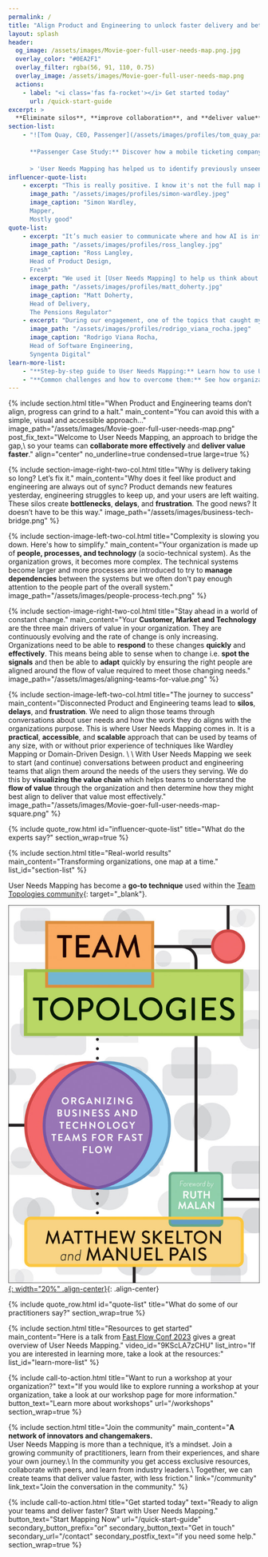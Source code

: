 ```yaml
---
permalink: /
title: "Align Product and Engineering to unlock faster delivery and better results."
layout: splash
header: 
  og_image: /assets/images/Movie-goer-full-user-needs-map.png.jpg
  overlay_color: "#0EA2F1"
  overlay_filter: rgba(56, 91, 110, 0.75)
  overlay_image: /assets/images/Movie-goer-full-user-needs-map.png
  actions: 
    - label: "<i class='fas fa-rocket'></i> Get started today"
      url: /quick-start-guide
excerpt: > 
  **Eliminate silos**, **improve collaboration**, and **deliver value** to your users **faster**.
section-list:
    - "![Tom Quay, CEO, Passenger](/assets/images/profiles/tom_quay_passenger.jpeg){: .align-right .author-avatar }
  
      **Passenger Case Study:** Discover how a mobile ticketing company used User Needs Mapping to disccover value streams and align their teams for optimal delivery. [Read the story.](/docs/case-studies/passenger)  
    
      > 'User Needs Mapping has helped us to identify previously unseen ways of organizing our teams and was a valuable part of applying Team Topologies at Passenger' Tom Quay, CEO, Passenger"
influencer-quote-list:
    - excerpt: "This is really positive. I know it's not the full map but even thinking about the users, their needs and chain of components is a transformational change for many."  
      image_path: "/assets/images/profiles/simon-wardley.jpeg"
      image_caption: "Simon Wardley,  
      Mapper,  
      Mostly good"
quote-list:
    - excerpt: "It’s much easier to communicate where and how AI is influencing a user or customer need with UNM than customer journey maps or service blueprints."  
      image_path: "/assets/images/profiles/ross_langley.jpg"
      image_caption: "Ross Langley,  
      Head of Product Design,  
      Fresh"
    - excerpt: "We used it [User Needs Mapping] to help us think about the service and platforms we needed to support Developers to do their work."  
      image_path: "/assets/images/profiles/matt_doherty.jpg"
      image_caption: "Matt Doherty,  
      Head of Delivery,  
      The Pensions Regulator"
    - excerpt: "During our engagement, one of the topics that caught my attention the most was User Needs Mapping, which helped us reconsider how internal services are provided"
      image_path: "/assets/images/profiles/rodrigo_viana_rocha.jpeg"
      image_caption: "Rodrigo Viana Rocha,  
      Head of Software Engineering,  
      Syngenta Digital"
learn-more-list:
    - "**Step-by-step guide to User Needs Mapping:** Learn how to use User Needs Mapping to align your teams around the needs of your users. [Read the guide.](/docs/introduction-to-user-needs-mapping)"
    - "**Common challenges and how to overcome them:** See how organizations have overcome common challenges with User Needs Mapping. [Read the article.](/docs/challenges)"
---
```


{% include section.html
    title="When Product and Engineering teams don’t align, progress can grind to a halt."
    main_content="You can avoid this with a simple, visual and accessible approach..."
    image_path="/assets/images/Movie-goer-full-user-needs-map.png"
    post_fix_text="Welcome to User Needs Mapping, an approach to bridge the gap,\\
    so your teams can **collaborate more effectively** and **deliver value faster**."
    align="center"
    no_underline=true
    condensed=true
    large=true
%}

{% include section-image-right-two-col.html
    title="Why is delivery taking so long? Let’s fix it."
    main_content="Why does it feel like product and engineering are always out of sync? Product demands new features yesterday, engineering struggles to keep up, and your users are left waiting. These silos create **bottlenecks**, **delays**, and **frustration**. The good news? It doesn’t have to be this way."
    image_path="/assets/images/business-tech-bridge.png"
%}

{% include section-image-left-two-col.html
    title="Complexity is slowing you down. Here's how to simplify."
    main_content="Your organization is made up of **people, processes, and technology** (a socio-technical system). As the organization grows, it becomes more complex. The technical systems become larger and more processes are introduced to try to **manage dependencies** between the systems but we often don't pay enough attention to the people part of the overall system."
    image_path="/assets/images/people-process-tech.png"
%}

{% include section-image-right-two-col.html
    title="Stay ahead in a world of constant change."
    main_content="Your **Customer, Market and Technology** are the three main drivers of value in your organization. They are continuously evolving and the rate of change is only increasing. Organizations need to be able to **respond** to these changes **quickly** and **effectively**. This means being able to sense when to change i.e. **spot the signals** and then be able to **adapt** quickly by ensuring the right people are aligned around the flow of value required to meet those changing needs."
    image_path="/assets/images/aligning-teams-for-value.png"
%}

{% include section-image-left-two-col.html
    title="The journey to success"
    main_content="Disconnected Product and Engineering teams lead to **silos**, **delays**, and **frustration**. We need to align those teams through conversations about user needs and how the work they do aligns with the organizations purpose. This is where User Needs Mapping comes in. It is a **practical**, **accessible**, and **scalable** approach that can be used by teams of any size, with or without prior experience of techniques like Wardley Mapping or Domain-Driven Design.
    \\
    \\
    With User Needs Mapping we seek to start (and continue) conversations between product and engineering teams that align them around the needs of the users they serving. We do this by **visualizing the value chain** which helps teams to understand the **flow of value** through the organization and then determine how they might best align to deliver that value most effectively."
    image_path="/assets/images/Movie-goer-full-user-needs-map-square.png"
%}

{% include quote_row.html id="influencer-quote-list" title="What do the experts say?" section_wrap=true %}

{% include section.html
    title="Real-world results"
    main_content="Transforming organizations, one map at a time."
    list_id="section-list"
%}

User Needs Mapping has become a **go-to technique** used within the [Team Topologies community](https://community.teamtopologies.com){: target="_blank"}.

[![Team Topologies](/assets/images/teamtopologies/TeamTop_cover_RGB_flat_stroke.jpg){: width="20%" .align-center}](https://teamtopologies.com/unm){: .align-center}

{% include quote_row.html id="quote-list" title="What do some of our practitioners say?" section_wrap=true %}

{% include section.html
    title="Resources to get started"
    main_content="Here is a talk from [Fast Flow Conf 2023](https://fastflowconf.com/) gives a great overview of User Needs Mapping."
    video_id="9KScLA7zCHU"
    list_intro="If you are interested in learning more, take a look at the resources:"
    list_id="learn-more-list"
%}

{% include call-to-action.html
    title="Want to run a workshop at your organization?"
    text="If you would like to explore running a workshop at your organization, take a look at our workshop page for more information."
    button_text="Learn more about workshops"
    url="/workshops"
    section_wrap=true
  %}

{% include section.html
    title="Join the community"
    main_content="**A network of innovators and changemakers.**  
    User Needs Mapping is more than a technique, it’s a mindset. Join a growing community of practitioners, learn from their experiences, and share your own journey.\\
    In the community you get access exclusive resources, collaborate with peers, and learn from industry leaders.\\
    Together, we can create teams that deliver value faster, with less friction."
    link="/community"
    link_text="Join the conversation in the community."
%}

{% include call-to-action.html
    title="Get started today"
    text="Ready to align your teams and deliver faster? Start with User Needs Mapping."
    button_text="Start Mapping Now"
    url="/quick-start-guide"
    secondary_button_prefix="or"
    secondary_button_text="Get in touch"
    secondary_url="/contact"
    secondary_postfix_text="if you need some help."
    section_wrap=true
  %}
